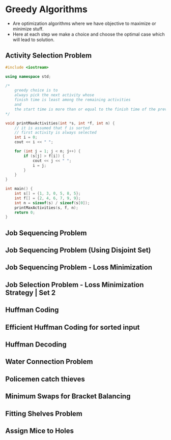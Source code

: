 # Greedy Algorithms

- Are optimization algorithms where we have objective to maximize or minimize stuff.
- Here at each step we make a choice and choose the optimal
  case which will lead to solution.

## Activity Selection Problem

```cpp
#include <iostream>

using namespace std;

/*  
    greedy choice is to 
    always pick the next activity whose 
    finish time is least among the remaining activities 
    and 
    the start time is more than or equal to the finish time of the previously selected activity. 
*/

void printMaxActivities(int *s, int *f, int n) {
    // it is assumed that f is sorted
    // first activity is always selected
    int i = 0;
    cout << i << " ";

    for (int j = 1; j < n; j++) {
        if (s[j] > f[i]) {
            cout << j << " ";
            i = j;
        }
    }
}

int main() {
    int s[] = {1, 3, 0, 5, 8, 5};
    int f[] = {2, 4, 6, 7, 9, 9};
    int n = sizeof(s) / sizeof(s[0]);
    printMaxActivities(s, f, n);
    return 0;
}
```

## Job Sequencing Problem

## Job Sequencing Problem (Using Disjoint Set)

## Job Sequencing Problem - Loss Minimization

## Job Selection Problem - Loss Minimization Strategy | Set 2

## Huffman Coding

## Efficient Huffman Coding for sorted input

## Huffman Decoding

## Water Connection Problem

## Policemen catch thieves

## Minimum Swaps for Bracket Balancing

## Fitting Shelves Problem

## Assign Mice to Holes
